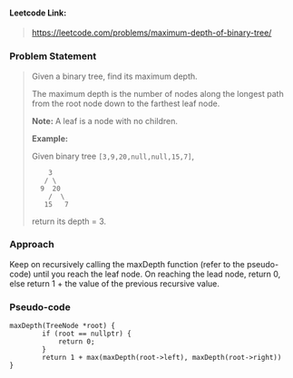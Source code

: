 #### Leetcode Link: 

> https://leetcode.com/problems/maximum-depth-of-binary-tree/

### Problem Statement

> Given a binary tree, find its maximum depth.
>
> The maximum depth is the number of nodes along the longest path from the root node down to the farthest leaf node.
>
> **Note:** A leaf is a node with no children.
>
> **Example:**
>
> Given binary tree `[3,9,20,null,null,15,7]`,
>
> ```
>     3
>    / \
>   9  20
>     /  \
>    15   7
> ```
>
> return its depth = 3.

### Approach

Keep on recursively calling the maxDepth function (refer to the pseudo-code) until you reach the leaf node. On reaching the lead node, return 0, else return 1 + the value of the previous recursive value.

### Pseudo-code

```
maxDepth(TreeNode *root) {
        if (root == nullptr) {
            return 0;
        }
        return 1 + max(maxDepth(root->left), maxDepth(root->right))
}
```



